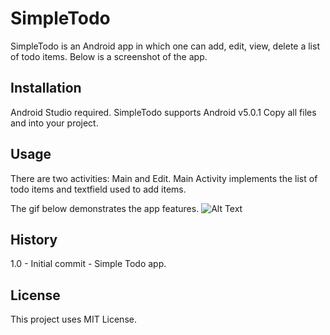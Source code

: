 # SimpleTodo

SimpleTodo is an Android app in which one can add, edit, view, delete a list of todo items. Below is a screenshot of the app.

## Installation
Android Studio required. SimpleTodo supports Android v5.0.1
Copy all files and into your project.

## Usage
There are two activities: Main and Edit. Main Activity implements the list of todo items and textfield used to add items. 

The gif below demonstrates the app features.
![Alt Text](https://github.com/opmaominc/Simple-To-Do/app/src/main/res/gifdemo/SimpleTodo.gif)

## History
1.0 - Initial commit - Simple Todo app.

## License
This project uses MIT License.
